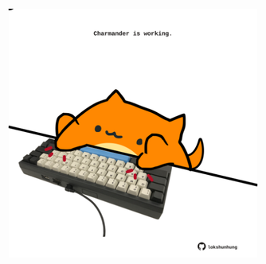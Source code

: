 <!-- built at 09/02/2021, 08:01:42 UTC -->
<p align="center">
  <img width="500" height="500" src="./ReadmeImage.svg">
</p>
